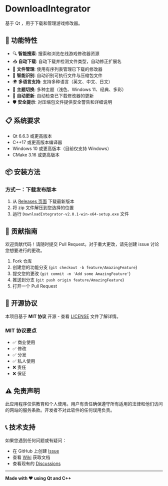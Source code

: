 # DownloadIntegrator


基于 Qt ，用于下载和管理游戏修改器。

## 🚀 功能特性

- 🔍 **智能搜索**: 搜索和浏览在线游戏修改器资源
- 📥 **自动下载**: 自动下载并检测文件类型，自动修正扩展名
- 📂 **文件管理**: 使用有序列表管理已下载的修改器
- 🔧 **智能识别**: 自动识别可执行文件与压缩包文件
- 🌍 **多语言支持**: 支持多种语言（英文、中文、日文）
- 🎨 **主题切换**: 多种主题（浅色、Windows 11、经典、多彩）
- 🔄 **自动更新**: 自动检查已下载修改器的更新
- 🛡️ **安全提示**: 对压缩包文件提供安全警告和详细说明

## 📋 系统要求

- Qt 6.6.3 或更高版本
- C++17 或更高版本编译器
- Windows 10 或更高版本（目前仅支持 Windows）
- CMake 3.16 或更高版本

## 📦 安装方法

### 方式一：下载发布版本

1. 从 [Releases 页面](../../releases) 下载最新版本
2. 将 zip 文件解压到您选择的位置
3. 运行 `DownloadIntegrator-v2.0.1-win-x64-setup.exe` 文件




## 🤝 贡献指南

欢迎贡献代码！请随时提交 Pull Request。对于重大更改，请先创建 issue 讨论您想要进行的更改。

1. Fork 仓库
2. 创建您的功能分支 (`git checkout -b feature/AmazingFeature`)
3. 提交您的更改 (`git commit -m 'Add some AmazingFeature'`)
4. 推送到分支 (`git push origin feature/AmazingFeature`)
5. 打开一个 Pull Request

## 📄 开源协议

本项目基于 **MIT 协议** 开源 - 查看 [LICENSE](LICENSE) 文件了解详情。

### MIT 协议要点
- ✅ 商业使用
- ✅ 修改
- ✅ 分发
- ✅ 私人使用
- ❌ 责任
- ❌ 保证

## ⚠️ 免责声明

此应用程序仅供教育和个人使用。用户有责任确保遵守所有适用的法律和他们访问的网站的服务条款。开发者不对此软件的任何误用负责。

## 📞 技术支持

如果您遇到任何问题或有疑问：
- 在 GitHub 上创建 [Issue](../../issues)
- 查看 [Wiki](../../wiki) 获取文档
- 查看现有的 [Discussions](../../discussions)

---

**Made with ❤️ using Qt and C++**
